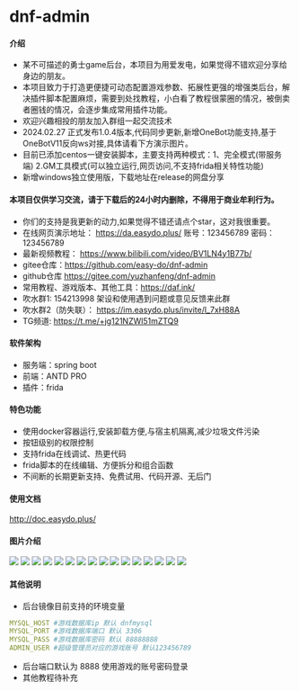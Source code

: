 # dnf-admin

#### 介绍
- 某不可描述的勇士game后台，本项目为用爱发电，如果觉得不错欢迎分享给身边的朋友。
- 本项目致力于打造更便捷可动态配置游戏参数、拓展性更强的增强类后台，解决插件脚本配置麻烦，需要到处找教程，小白看了教程很蒙圈的情况，被倒卖者圈钱的情况，会逐步集成常用插件功能。
- 欢迎兴趣相投的朋友加入群组一起交流技术
- 2024.02.27 正式发布1.0.4版本,代码同步更新,新增OneBot功能支持,基于OneBotV11反向ws对接,具体请看下方演示图片。
- 目前已添加centos一键安装脚本，主要支持两种模式：1、完全模式(带服务端) 2.GM工具模式(可以独立运行,网页访问,不支持frida相关特性功能)
- 新增windows独立使用版，下载地址在release的网盘分享


#### 本项目仅供学习交流，请于下载后的24小时内删除，不得用于商业牟利行为。

- 你们的支持是我更新的动力,如果觉得不错还请点个star，这对我很重要。
- 在线网页演示地址： https://da.easydo.plus/  账号：123456789 密码：123456789
- 最新视频教程： https://www.bilibili.com/video/BV1LN4y1B77b/
- gitee仓库：https://github.com/easy-do/dnf-admin
- github仓库 https://gitee.com/yuzhanfeng/dnf-admin
- 常用教程、游戏版本、其他工具：https://daf.ink/
- 吹水群1: 154213998  架设和使用遇到问题或意见反馈来此群
- 吹水群2（防失联）： https://im.easydo.plus/invite/l_7xH88A
- TG频道: https://t.me/+jg121NZWl51mZTQ9


#### 软件架构
- 服务端：spring boot
- 前端：ANTD PRO
- 插件：frida

#### 特色功能

- 使用docker容器运行,安装卸载方便,与宿主机隔离,减少垃圾文件污染
- 按钮级别的权限控制
- 支持frida在线调试、热更代码
- frida脚本的在线编辑、方便拆分和组合函数
- 不间断的长期更新支持、免费试用、代码开源、无后门


#### 使用文档
http://doc.easydo.plus/

#### 图片介绍

<img src="./zh-cn/img/角色管理1.png">
<img src="./zh-cn/img/角色管理2.png">
<img src="./zh-cn/img/角色管理3.png">
<img src="./zh-cn/img/函数管理1.png">
<img src="./zh-cn/img/函数管理2.png">
<img src="./zh-cn/img/frida调试.png">
<img src="./zh-cn/img/频道列表.png">
<img src="./zh-cn/img/首页.png">
<img src="./zh-cn/img/签到.png">
<img src="./zh-cn/img/物品.png">
<img src="./zh-cn/img/公告.png">
<img src="./zh-cn/img/邮件.png">
<img src="./zh-cn/img/配置.png">
<img src="./zh-cn/img/机器人菜单.png">
<img src="./zh-cn/img/群管1.png">
<img src="./zh-cn/img/群管2.png">


#### 其他说明

- 后台镜像目前支持的环境变量
``` yaml
MYSQL_HOST #游戏数据库ip 默认 dnfmysql
MYSQL_PORT #游戏数据库端口 默认 3306
MYSQL_PASS #游戏数据库密码 默认 88888888
ADMIN_USER #超级管理员对应的游戏账号 默认123456789
```
- 后台端口默认为 8888 使用游戏的账号密码登录
- 其他教程待补充



